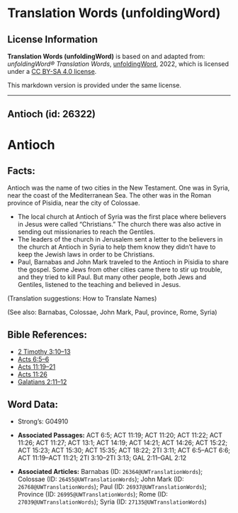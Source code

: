 # Translation Words (unfoldingWord)

## License Information

**Translation Words (unfoldingWord)** is based on and adapted from: _unfoldingWord® Translation Words_, [unfoldingWord](https://unfoldingword.org/utw), 2022, which is licensed under a [CC BY-SA 4.0 license](https://creativecommons.org/licenses/by-sa/4.0/legalcode.en).

This markdown version is provided under the same license.



--------------------------------

## Antioch (id: 26322)

Antioch
=======

Facts:
------

Antioch was the name of two cities in the New Testament. One was in Syria, near the coast of the Mediterranean Sea. The other was in the Roman province of Pisidia, near the city of Colossae.

* The local church at Antioch of Syria was the first place where believers in Jesus were called “Christians.” The church there was also active in sending out missionaries to reach the Gentiles.
* The leaders of the church in Jerusalem sent a letter to the believers in the church at Antioch in Syria to help them know they didn’t have to keep the Jewish laws in order to be Christians.
* Paul, Barnabas and John Mark traveled to the Antioch in Pisidia to share the gospel. Some Jews from other cities came there to stir up trouble, and they tried to kill Paul. But many other people, both Jews and Gentiles, listened to the teaching and believed in Jesus.

(Translation suggestions: How to Translate Names)

(See also: Barnabas, Colossae, John Mark, Paul, province, Rome, Syria)

Bible References:
-----------------

* [2 Timothy 3:10–13](https://ref.ly/2Tim3:10-2Tim3:13)
* [Acts 6:5–6](https://ref.ly/Acts6:5-Acts6:6)
* [Acts 11:19–21](https://ref.ly/Acts11:19-Acts11:21)
* [Acts 11:26](https://ref.ly/Acts11:26)
* [Galatians 2:11–12](https://ref.ly/Gal2:11-Gal2:12)

Word Data:
----------

* Strong’s: G04910

* **Associated Passages:** ACT 6:5; ACT 11:19; ACT 11:20; ACT 11:22; ACT 11:26; ACT 11:27; ACT 13:1; ACT 14:19; ACT 14:21; ACT 14:26; ACT 15:22; ACT 15:23; ACT 15:30; ACT 15:35; ACT 18:22; 2TI 3:11; ACT 6:5–ACT 6:6; ACT 11:19–ACT 11:21; 2TI 3:10–2TI 3:13; GAL 2:11–GAL 2:12
* **Associated Articles:** Barnabas (ID: `26364@UWTranslationWords`); Colossae (ID: `26455@UWTranslationWords`); John Mark (ID: `26768@UWTranslationWords`); Paul (ID: `26937@UWTranslationWords`); Province (ID: `26995@UWTranslationWords`); Rome (ID: `27039@UWTranslationWords`); Syria (ID: `27135@UWTranslationWords`)

